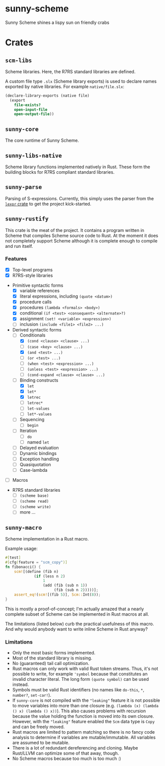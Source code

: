 # sunny-scheme
Sunny Scheme shines a lispy sun on friendly crabs

# Crates

## `scm-libs`
Scheme libraries.
Here, the R7RS standard libraries are defined.

A custom file type `.slx` (Scheme library exports) is used to declare names
exported by native libraries. For example `native/file.slx`:

```scheme
(declare-library-exports (native file)
  (export
    file-exists?
    open-input-file
    open-output-file))
```

## `sunny-core`
The core runtime of Sunny Scheme.

## `sunny-libs-native`
Scheme library functions implemented natively in Rust.
These form the building blocks for R7RS compliant standard libraries.

## `sunny-parse`
Parsing of S-expressions. Currently, this simply uses the parser from the [`lexpr` crate](https://crates.io/crates/lexpr) to get the project kick-started.

## `sunny-rustify`
This crate is the meat of the project.
It contains a program written in Scheme that compiles Scheme source code to Rust.
At the moment it does not completely support Scheme although it is complete enough to compile and run itself.

### Features
- [X] Top-level programs
- [X] R7RS-style libraries
- Primitive syntactic forms
  - [x] variable references
  - [x] literal expressions, including `(quote <datum>)`
  - [x] procedure calls
  - [x] procedures `(lambda <formals> <body>)`
  - [x] conditional `(if <test> <consequent> <alternate>?)`
  - [x] assignment `(set! <variable> <expression>)`
  - [ ] inclusion `(include <file1> <file2> ...)`
- Derived syntactic forms
  - [ ] Conditionals
    - [x] `(cond <clause> <clause> ...)`
    - [ ] `(case <key> <clause> ...)`
    - [x] `(and <test> ...)`
    - [ ] `(or <test> ...)`
    - [ ] `(when <test> <expression> ...)`
    - [ ] `(unless <test> <expression> ...)`
    - [ ] `(cond-expand <clause> <clause> ...)`
  - [ ] Binding constructs
    - [x] `let`
    - [x] `let*`
    - [x] `letrec`
    - [ ] `letrec*`
    - [ ] `let-values`
    - [ ] `let*-values`
  - [ ] Sequencing
    - [ ] `begin`
  - [ ] Iteration
    - [ ] `do`
    - [ ] named `let`
  - [ ] Delayed evaluation
  - [ ] Dynamic bindings
  - [ ] Exception handling
  - [ ] Quasiquotation
  - [ ] Case-lambda
- [ ] Macros
- R7RS standard libraries
  - [ ] `(scheme base)`
  - [ ] `(scheme read)`
  - [ ] `(scheme write)`
  - [ ] more ...

## `sunny-macro`
Scheme implementation in a Rust macro.

Example usage:

```rust
#[test]
#[cfg(feature = "scm_copy")]
fn fibonacci() {
    scm![(define (fib n)
             (if (less n 2)
                 1
                 (add (fib (sub n 1))
                      (fib (sub n 2)))))];
    assert_eq!(scm![(fib 5)], Scm::Int(8));
}
```

This is mostly a proof-of-concept; I'm actually amazed that a nearly complete subset
of Scheme can be implemented in Rust macros at all.

The limitations (listed below) curb the practical usefulness of this macro.
And why would anybody want to write inline Scheme in Rust anyway?

### Limitations
- Only the most basic forms implemented.
- Most of the standard library is missing.
- No (guaranteed) tail call optimization.
- Rust macros can only work with valid Rust token streams. Thus, it's not possible to
write, for example `'symbol` because that constitutes an invalid character literal. The
long form `(quote symbol)` can be used instead.
- Symbols must be valid Rust identifiers (no names like `do-this`, `*`, `number?`, `set-car!`).
- If `sunny-core` is not compiled with the `"leaking"` feature it is not possible to
move variables into more than one closure (e.g. `(lambda (x) (lambda () x) (lambda () x))`).
This also causes problems with recursion because the value holding the function is moved
into its own closure. However, with the `"leaking"` feature enabled the `Scm` data type is `Copy` and can be freely moved.
- Rust macros are limited to pattern matching so there is no fancy code analysis to
determine if variables are mutable/immutable. All variables are assumed to be mutable.
- There is a lot of redundant dereferencing and cloning. Maybe Rust/LLVM can optimize some
of that away, though.
- No Scheme macros because too much is too much :)
